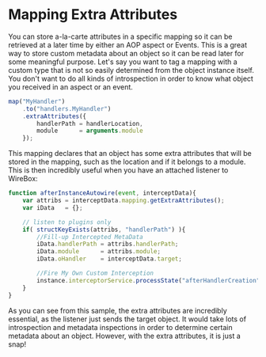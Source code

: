# Mapping Extra Attributes

You can store a-la-carte attributes in a specific mapping so it can be retrieved at a later time by either an AOP aspect or Events. This is a great way to store custom metadata about an object so it can be read later for some meaningful purpose. Let's say you want to tag a mapping with a custom type that is not so easily determined from the object instance itself. You don't want to do all kinds of introspection in order to know what object you received in an aspect or an event.

```javascript
map("MyHandler")
	.to("handlers.MyHandler")
	.extraAttributes({
		handlerPath = handlerLocation,
		module 		= arguments.module
	});
```

This mapping declares that an object has some extra attributes that will be stored in the mapping, such as the location and if it belongs to a module. This is then incredibly useful when you have an attached listener to WireBox:

```javascript
function afterInstanceAutowire(event, interceptData){
	var attribs = interceptData.mapping.getExtraAttributes();
	var iData 	= {};

	// listen to plugins only
	if( structKeyExists(attribs, "handlerPath") ){
		//Fill-up Intercepted MetaData
		iData.handlerPath = attribs.handlerPath;
		iData.module 	  = attribs.module;
		iData.oHandler    = interceptData.target;

		//Fire My Own Custom Interception
		instance.interceptorService.processState("afterHandlerCreation",iData);
	}
}
```

As you can see from this sample, the extra attributes are incredibly essential, as the listener just sends the target object. It would take lots of introspection and metadata inspections in order to determine certain metadata about an object. However, with the extra attributes, it is just a snap!
